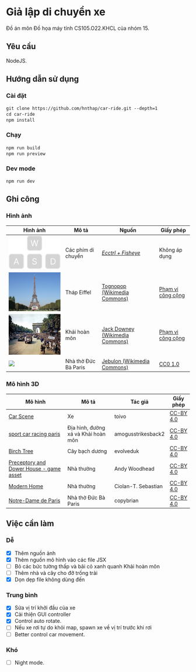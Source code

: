 # Giả lập di chuyển xe

Đồ án môn Đồ họa máy tính CS105.O22.KHCL của nhóm 15.

## Yêu cầu

NodeJS.

## Hướng dẫn sử dụng

### Cài đặt

```{bash}
git clone https://github.com/hnthap/car-ride.git --depth=1
cd car-ride
npm install
```

### Chạy

```{bash}
npm run build
npm run preview
```

### Dev mode

```{bash}
npm run dev
```

## Ghi công

### Hình ảnh

| Hình ảnh | Mô tả | Nguồn | Giấy phép |
| --- | --- | --- | --- |
| <img src="public/controls.png" width="200px" /> | Các phím di chuyển | [*Ecctrl + Fisheye*](https://codesandbox.io/s/nvk9pf) | Không áp dụng |
| <img src="public/Eiffel_Tower_20051010.jpg" width="300px" /> | Tháp Eiffel | [Tognopop (Wikimedia Commons)](https://commons.wikimedia.org/wiki/File:Eiffel_Tower_20051010.jpg) | [Phạm vi công cộng](https://en.wikipedia.org/wiki/Public_domain) |
| <img src="public/Crowds_of_French_patriots_line_the_Champs_Elysees-edit2.jpg" width="300px" /> | Khải hoàn môn | [Jack Downey (Wikimedia Commons)](https://commons.wikimedia.org/wiki/File:Crowds_of_French_patriots_line_the_Champs_Elysees-edit2.jpg) | [Phạm vi công cộng](https://en.wikipedia.org/wiki/Public_domain) |
| <img src="public/Flèche_et_rosace_transept_sud_Notre-Dame_de_Paris.jpg" width="200px" /> | Nhà thờ Đức Bà Paris | [Jebulon (Wikimedia Commons)](https://commons.wikimedia.org/wiki/File:Fl%C3%A8che_et_rosace_transept_sud_Notre-Dame_de_Paris.jpg) | [CC0 1.0](https://creativecommons.org/publicdomain/zero/1.0/deed.en)


### Mô hình 3D

| Mô hình | Mô tả | Tác giả | Giấy phép |
| --- | --- | --- | --- |
| [Car Scene](https://skfb.ly/6uSoM) | Xe | toivo | [CC-BY 4.0](https://creativecommons.org/licenses/by/4.0/) |
| [sport car racing paris](https://skfb.ly/oIME6) | Địa hình, đường xá và Khải hoàn môn | amogusstrikesback2 | [CC-BY 4.0](https://creativecommons.org/licenses/by/4.0/) |
| [Birch Tree](https://sketchfab.com/3d-models/birch-tree-aa842dffd9654d33b8b91170ce83c172) | Cây bạch dương | evolveduk | [CC-BY 4.0](https://creativecommons.org/licenses/by/4.0/) |
| [Preceptory and Dower House - game asset](https://sketchfab.com/3d-models/preceptory-and-dower-house-game-asset-50d31c70e44b4000b17d81ff0fbcdf98) | Nhà thường | Andy Woodhead | [CC-BY 4.0](https://creativecommons.org/licenses/by/4.0/) |
| [Modern Home](https://sketchfab.com/3d-models/modern-home-7054d2d8710b4213ad3857c1e37e57ec) | Nhà thường | Ciolan-T. Sebastian | [CC-BY 4.0](https://creativecommons.org/licenses/by/4.0/) |
| [Notre-Dame de Paris](https://sketchfab.com/3d-models/notre-dame-de-paris-cbe2bbde869c4139912ce2cc35567d2c) | Nhà thờ Đức Bà Paris | copybrian | [CC-BY 4.0](https://creativecommons.org/licenses/by/4.0/) |

## Việc cần làm

### Dễ

- [x] Thêm nguồn ảnh
- [x] Thêm nguồn mô hình vào các file JSX
- [ ] Bỏ các bức tường thấp và bãi cỏ xanh quanh Khải hoàn môn
- [ ] Thêm nhà và cây cho đỡ trống trải
- [x] Dọn dẹp file không dùng đến
  
### Trung bình

- [x] Sửa vị trí khởi đầu của xe
- [x] Cải thiện GUI controller
- [x] Control auto rotate.
- [ ] Nếu xe rơi tự do khỏi map, spawn xe về vị trí trước khi rơi
- [ ] Better control car movement.

### Khó

- [ ] Night mode.